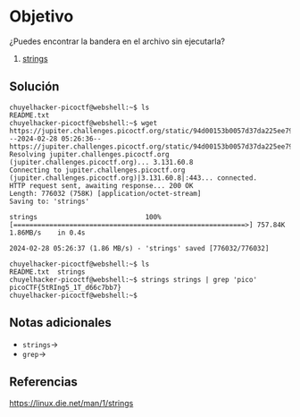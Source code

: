 # Objetivo

¿Puedes encontrar la bandera en el archivo sin ejecutarla?
1. [strings](https://linux.die.net/man/1/strings)

## Solución

```
chuyelhacker-picoctf@webshell:~$ ls
README.txt
chuyelhacker-picoctf@webshell:~$ wget https://jupiter.challenges.picoctf.org/static/94d00153b0057d37da225ee79a846c62/strings
--2024-02-28 05:26:36--  https://jupiter.challenges.picoctf.org/static/94d00153b0057d37da225ee79a846c62/strings
Resolving jupiter.challenges.picoctf.org (jupiter.challenges.picoctf.org)... 3.131.60.8
Connecting to jupiter.challenges.picoctf.org (jupiter.challenges.picoctf.org)|3.131.60.8|:443... connected.
HTTP request sent, awaiting response... 200 OK
Length: 776032 (758K) [application/octet-stream]
Saving to: 'strings'

strings                           100%[==========================================================>] 757.84K  1.86MB/s    in 0.4s    

2024-02-28 05:26:37 (1.86 MB/s) - 'strings' saved [776032/776032]

chuyelhacker-picoctf@webshell:~$ ls
README.txt  strings
chuyelhacker-picoctf@webshell:~$ strings strings | grep 'pico'
picoCTF{5tRIng5_1T_d66c7bb7}
chuyelhacker-picoctf@webshell:~$ 

```

## Notas adicionales

- `strings`->
- `grep`->
## Referencias

https://linux.die.net/man/1/strings